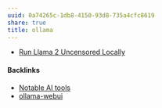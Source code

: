 ```yaml
---
uuid: 0a74265c-1db8-4150-93d8-735a4cfc8619
share: true
title: ollama
---
```

* [Run Llama 2 Uncensored Locally](https://ollama.ai/blog/run-llama2-uncensored-locally)

#### Backlinks

* [Notable AI tools](/1f16e3ec-47c6-4f57-97a6-4ab3bbec3237)
* [ollama-webui](/7763a75c-c576-4819-96cd-489f9ee5f0e8)